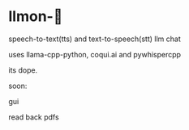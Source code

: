 # llmon-:pie:

speech-to-text(tts) and text-to-speech(stt) llm chat


uses llama-cpp-python, coqui.ai and pywhispercpp


its dope.

soon:


gui

read back pdfs
